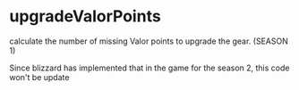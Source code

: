 # upgradeValorPoints

calculate the number of missing Valor points to upgrade the gear. (SEASON 1)

Since blizzard has implemented that in the game for the season 2, this code won't be update